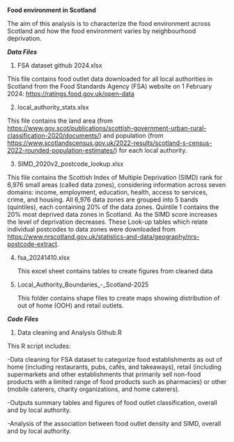 ****Food environment in Scotland****

The aim of this analysis is to characterize the food environment across Scotland and how the food environment varies by neighbourhood deprivation. 


***Data Files***

1. FSA dataset github 2024.xlsx
   
This file contains food outlet data downloaded for all local authorities in Scotland from the Food Standards Agency (FSA) website on 1 February 2024: https://ratings.food.gov.uk/open-data


2. local_authority_stats.xlsx

This file contains the land area (from https://www.gov.scot/publications/scottish-government-urban-rural-classification-2020/documents/) and population (from https://www.scotlandscensus.gov.uk/2022-results/scotland-s-census-2022-rounded-population-estimates/) for each local authority.


3. SIMD_2020v2_postcode_lookup.xlsx

This file contains the Scottish Index of Multiple Deprivation (SIMD) rank for 6,976 small areas (called data zones), considering information across seven domains: income, employment, education, health, 
access to services, crime, and housing. All 6,976 data zones are grouped into 5 bands (quintiles), each containing 20% of the data zones. Quintile 1 contains the 20% most 
deprived data zones in Scotland. As the SIMD score increases the level of deprivation decreases. These Look-up tables which relate individual postcodes to data zones were downloaded from https://www.nrscotland.gov.uk/statistics-and-data/geography/nrs-postcode-extract. 

4. fsa_20241410.xlsx
   
   This excel sheet contains tables to create figures from cleaned data 
   
6. Local_Authority_Boundaries_-_Scotland-2025
   
   This folder contains shape files to create maps showing distribution of out of home (OOH) and retail outlets. 

***Code Files***

1. Data cleaning and Analysis Github.R

This R script includes:

-Data cleaning for FSA dataset to categorize food establishments as out of home (including restaurants, pubs, cafés, and takeaways), retail (including supermarkets and other establishments that primarily sell non-food products with a limited range of food products such as pharmacies) or other (mobile caterers, charity organizations, and home caterers).

-Outputs summary tables and figures of food outlet classification, overall and by local authority.

-Analysis of the association between food outlet density and SIMD, overall and by local authority.
